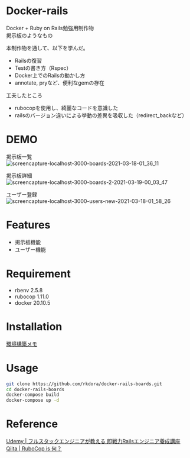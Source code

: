 # Docker-rails
Docker + Ruby on Rails勉強用制作物  
掲示板のようなもの

本制作物を通して、以下を学んだ。
- Railsの復習
- Testの書き方（Rspec）
- Docker上でのRailsの動かし方
- annotate, pryなど、便利なgemの存在

工夫したところ
- rubocopを使用し、綺麗なコードを意識した
- railsのバージョン違いによる挙動の差異を吸収した（redirect_backなど）

# DEMO
掲示板一覧  
![screencapture-localhost-3000-boards-2021-03-18-01_36_11](https://user-images.githubusercontent.com/20394831/111507122-ab5bf100-878d-11eb-83e5-1a6626459f75.png)

掲示板詳細  
![screencapture-localhost-3000-boards-2-2021-03-19-00_03_47](https://user-images.githubusercontent.com/20394831/111648358-9c854500-8846-11eb-9e09-e11202108e4f.png)

ユーザー登録  
![screencapture-localhost-3000-users-new-2021-03-18-01_58_26](https://user-images.githubusercontent.com/20394831/111507060-9c753e80-878d-11eb-814f-fa4d3600a6c6.png)


# Features

- 掲示板機能
- ユーザー機能

# Requirement

- rbenv 2.5.8
- rubocop 1.11.0
- docker 20.10.5

# Installation
[環境構築メモ](memo.md)

# Usage

```bash
git clone https://github.com/rkdora/docker-rails-boards.git
cd docker-rails-boards
docker-compose build
docker-compose up -d
```

# Reference

[Udemy | フルスタックエンジニアが教える 即戦力Railsエンジニア養成講座](https://www.udemy.com/course/rails-kj/)  
[Qiita | RuboCop is 何？](https://qiita.com/tomohiii/items/1a17018b5a48b8284a8b)
